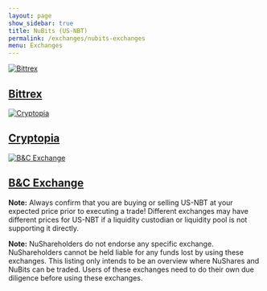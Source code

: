 ```yaml
---
layout: page
show_sidebar: true
title: NuBits (US-NBT)
permalink: /exchanges/nubits-exchanges
menu: Exchanges
---
```

<div class="exchanges">
  <a class="exchange" href="https://bittrex.com/Market/Index?MarketName=BTC-NBT" target="_blank">
    <img src="{{ site.url }}{{ site.baseurl }}/assets/logo-bittrex-150.png" alt="Bittrex" />
    <h2>Bittrex</h2>
  </a>
  <a class="exchange" href="https://www.cryptopia.co.nz/Exchange/?market=USNBT_BTC" target="_blank">
    <img src="{{ site.url }}{{ site.baseurl }}/assets/logo-cryptopia.png" alt="Cryptopia" />
    <h2>Cryptopia</h2>
  </a>
  <a class="exchange" href="https://bcexchange.org" target="_blank">
   <img src="{{ site.url }}{{ site.baseurl }}/assets/logo-BCExchange.png" alt="B&C Exchange" />
    <h2>B&C Exchange</h2>
  </a>
</div>


**Note:** Always confirm that you are buying or selling US-NBT at your expected price prior to executing a trade! Different exchanges may have different prices for US-NBT if a liquidity custodian or liquidity pool is not supporting it directly.  

**Note:** NuShareholders do not endorse any specific exchange. NuShareholders cannot be held liable for any funds lost by using these exchanges. This listing only intends to be an overview where NuShares and NuBits can be traded. Users of these exchanges need to do their own due diligence before using these exchanges.

